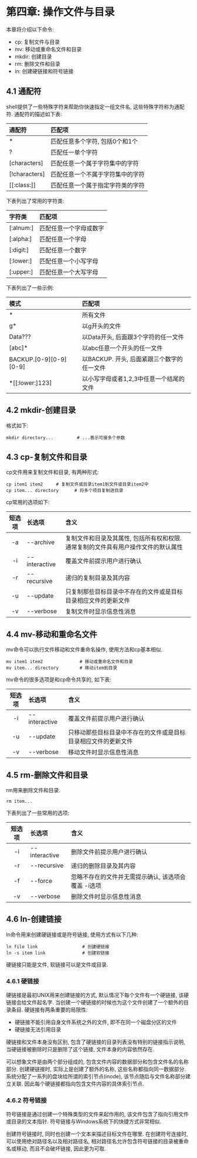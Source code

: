 # 第四章: 操作文件与目录 #

本章将介绍以下命令:

- cp: 复制文件与目录
- mv: 移动或重命名文件和目录
- mkdir: 创建目录
- rm: 删除文件和目录
- in: 创建硬链接和符号链接

## 4.1 通配符 ##

shell提供了一些特殊字符来帮助你快速指定一组文件名, 这些特殊字符称为通配符. 通配符的描述如下表:

| 通配符 | 匹配项 |
|:--|:--|
| * | 匹配任意多个字符, 包括0个和1个 |
| ? | 匹配任一单个字符 |
| [characters] | 匹配任意一个属于字符集中的字符 |
| [!characters] | 匹配任意一个不属于字符集中的字符 |
| [[:class:]] | 匹配任意一个属于指定字符类的字符 |

下表列出了常用的字符类:

| 字符类 | 匹配项 |
|:--|:--|
| [:alnum:] | 匹配任意一个字母或数字 |
| [:alpha:] | 匹配任意一个字母 |
| [:digit:] | 匹配任意一个数字 |
| [:lower:] | 匹配任意一个小写字母 |
| [:upper:] | 匹配任意一个大写字母 |

下表列出了一些示例:

| 模式 | 匹配项 |
|:--|:--|
| * | 所有文件 |
| g* | 以g开头的文件 |
| Data??? | 以Data开头, 后面跟3个字符的任一文件 |
| [abc]* | 以abc任意一个开头的任一文件 |
| BACKUP.[0-9][0-9][0-9] | 以BACKUP. 开头, 后面紧跟三个数字的任一文件 |
| *[[:lower:]123] | 以小写字母或者1,2,3中任意一个结尾的文件 |

## 4.2 mkdir-创建目录 ##

格式如下:

```
mkdir directory...         # ...表示可接多个参数
```

## 4.3 cp-复制文件和目录 ##

cp文件用来复制文件和目录, 有两种形式:

```
cp item1 item2     # 复制文件或目录item1到文件或目录item2中
cp item... directory      # 将多个项目复制进目录
```

cp常用的选项如下:

| 短选项 | 长选项 | 含义 |
|:--:|:--|:--|
| -a | --archive | 复制文件和目录及其属性, 包括所有权和权限. 通常复制的文件具有用户操作文件的默认属性 |
| -i | --interactive | 覆盖文件前提示用户进行确认 |
| -r | --recursive | 递归的复制目录及其内容 |
| -u | --update | 只复制那些目标目录中不存在的文件或是目标目录相应文件的更新文件 |
| -v | --verbose | 复制文件时显示信息性消息 |

## 4.4 mv-移动和重命名文件 ##

mv命令可以执行文件移动和文件重命名操作, 使用方法和cp基本相似.

```
mv item1 item2              # 移动或重命名文件和目录
mv item... directory        # 移动item到目录
```

mv命令的很多选项是和cp命令共享的, 如下表:

| 短选项 | 长选项 | 含义 |
|:--:|:--|:--|
| -i | --interactive | 覆盖文件前提示用户进行确认 |
| -u | --update | 只移动那些目标目录中不存在的文件或是目标目录相应文件的更新文件 |
| -v | --verbose | 移动文件时显示信息性消息 |

## 4.5 rm-删除文件和目录 ##

rm用来删除文件和目录.

```
rm item...
```

下表列出了一些常用的选项:

| 短选项 | 长选项 | 含义 |
|:--:|:--|:--|
| -i | --interactive | 删除文件前提示用户进行确认 |
| -r | --recursive | 递归的删除目录及其内容 |
| -f | --force | 忽略不存在的文件并无需提示确认, 该选项会覆盖 -i选项|
| -v | --verbose | 删除文件时显示信息性消息 |

## 4.6 ln-创建链接 ##

ln命令用来创建硬链接或是符号链接, 使用方式有以下几种:

```
ln file link                 # 创建硬链接
ln -s item link              # 创建软链接
```

硬链接只能是文件, 软链接可以是文件或目录.

### 4.6.1 硬链接 ###

硬链接是最初UNIX用来创建链接的方式, 默认情况下每个文件有一个硬链接, 该硬链接会给文件起名字. 当创建一个硬链接的时候也为这个文件创建了一个额外的目录条目. 硬链接有两条重要的局限性:

- 硬链接不能引用自身文件系统之外的文件, 即不在同一个磁盘分区的文件
- 硬链接无法引用目录

硬链接和文件本身没有区别, 包含了硬链接的目录列表没有特别的链接指示说明, 当硬链接被删除时只是删除了这个链接, 文件本身的内容依然存在.

可以想象文件是由两个部分组成的, 包含文件内容的数据部分和包含文件名的名称部分. 创建硬链接时, 实际上是创建了额外的名称, 这些名称都指向同一数据部分. 系统分配了一系列的盘块给所谓的索引节点(inode), 该节点随后与文件名称部分建立关联. 因此每个硬链接都指向包含文件内容的具体索引节点.

### 4.6.2 符号链接 ###

符号链接是通过创建一个特殊类型的文件来起作用的, 该文件包含了指向引用文件或目录的文本指针. 符号链接与Windows系统下的快捷方式非常相似.

创建符号链接时, 同时也创建一个文本来描述目标文件在哪里. 在创建符号连接时, 可以使用绝对路径名以及相对路径名, 相对路径名允许包含符号链接的目录被重命名或移动, 而且不会破坏链接, 因此更为可取.
